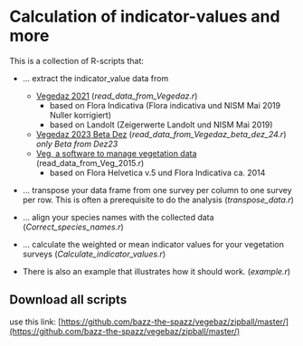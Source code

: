 # Calculation of indicator-values and more

This is a collection of R-scripts that:
- ... extract the indicator_value data from
    - [Vegedaz 2021](https://www.wsl.ch/de/services-produkte/vegedaz/) (*read_data_from_Vegedaz.r*)
      - based on Flora Indicativa (Flora indicativa und NISM Mai 2019 Nuller korrigiert)
      - based on Landolt (Zeigerwerte Landolt und NISM Mai 2019)
    - [Vegedaz 2023 Beta Dez](https://www.wsl.ch/de/services-produkte/vegedaz/) (*read_data_from_Vegedaz_beta_dez_24.r*) *only Beta from Dez23*
    - [Veg, a software to manage vegetation data](https://www.maerki.com/maerki_informatik/veg/index.html)  (read_data_from_Veg_2015.r)
      - based on Flora Helvetica v.5 und Flora Indicativa	ca. 2014
- ... transpose your data frame from one survey per column to one survey per row. This is often a prerequisite to do the analysis (*transpose_data.r*)
- ... align your species names with the collected data (*Correct_species_names.r*)
- ... calculate the weighted or mean indicator values for your vegetation surveys (*Calculate_indicator_values.r*)

- There is also an example that illustrates how it should work. (*example.r*)

## Download all scripts

use this link: [https://github.com/bazz-the-spazz/vegebaz/zipball/master/](https://github.com/bazz-the-spazz/vegebaz/zipball/master/)
